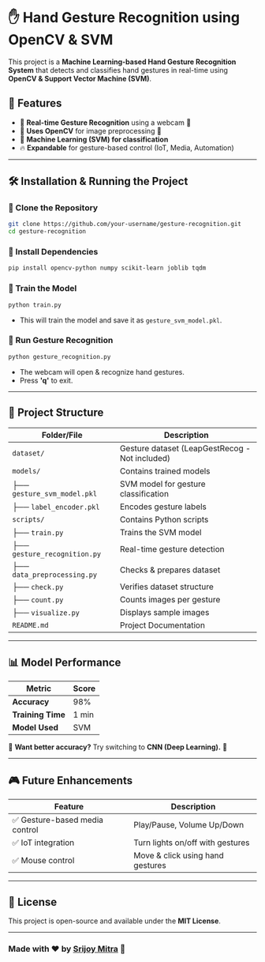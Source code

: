 # ✋ Hand Gesture Recognition using OpenCV & SVM  

This project is a **Machine Learning-based Hand Gesture Recognition System** that detects and classifies hand gestures in real-time using **OpenCV & Support Vector Machine (SVM)**.

## 📌 Features  
- 🚀 **Real-time Gesture Recognition** using a webcam 🎥  
- 🎯 **Uses OpenCV** for image preprocessing 🎦  
- 🤖 **Machine Learning (SVM) for classification**  
- 🔥 **Expandable** for gesture-based control (IoT, Media, Automation)  

---

## 🛠️ Installation & Running the Project  

### 🔹 Clone the Repository  
```sh
git clone https://github.com/your-username/gesture-recognition.git
cd gesture-recognition
```

### 🔹 Install Dependencies  
```sh
pip install opencv-python numpy scikit-learn joblib tqdm
```

### 🔹 Train the Model  
```sh
python train.py
```
- This will train the model and save it as `gesture_svm_model.pkl`.

### 🔹 Run Gesture Recognition  
```sh
python gesture_recognition.py
```
- The webcam will open & recognize hand gestures.  
- Press **'q'** to exit.

---

## 📂 Project Structure  

| Folder/File                | Description |
|----------------------------|-------------|
| `dataset/`                 | Gesture dataset (LeapGestRecog - Not included) |
| `models/`                  | Contains trained models |
| ├── `gesture_svm_model.pkl` | SVM model for gesture classification |
| ├── `label_encoder.pkl`     | Encodes gesture labels |
| `scripts/`                 | Contains Python scripts |
| ├── `train.py`              | Trains the SVM model |
| ├── `gesture_recognition.py` | Real-time gesture detection |
| ├── `data_preprocessing.py` | Checks & prepares dataset |
| ├── `check.py`              | Verifies dataset structure |
| ├── `count.py`              | Counts images per gesture |
| ├── `visualize.py`          | Displays sample images |
| `README.md`                | Project Documentation |

---

## 📊 Model Performance  
| Metric        | Score |
|--------------|-------|
| **Accuracy**  | 98%  |
| **Training Time** | 1 min |
| **Model Used** | SVM |

📌 **Want better accuracy?** Try switching to **CNN (Deep Learning).** 🎯  

---

## 🎮 Future Enhancements  
| Feature | Description |
|---------|------------|
| ✅ Gesture-based media control | Play/Pause, Volume Up/Down |
| ✅ IoT integration | Turn lights on/off with gestures |
| ✅ Mouse control | Move & click using hand gestures |

---

## 🐜 License  
This project is open-source and available under the **MIT License**.  

---

### Made with ❤️ by [Srijoy Mitra](https://github.com/srijoymitra) 🚀  

